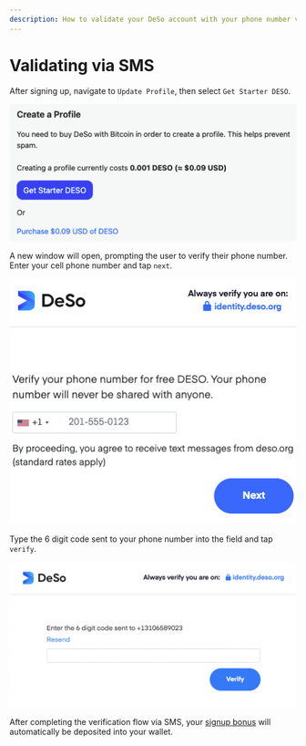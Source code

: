 ```yaml
---
description: How to validate your DeSo account with your phone number via SMS.
---
```


# Validating via SMS

After signing up, navigate to `Update Profile`, then select `Get Starter DESO`.&#x20;

![](<../../../.gitbook/assets/image (8).png>)

A new window will open, prompting the user to verify their phone number. Enter your cell phone number and tap `next`.

![](<../../../.gitbook/assets/image (23).png>)

Type the 6 digit code sent to your phone number into the field and tap `verify`.

![](<../../../.gitbook/assets/image (21).png>)

After completing the verification flow via SMS, your [signup bonus](broken-reference) will automatically be deposited into your wallet.
